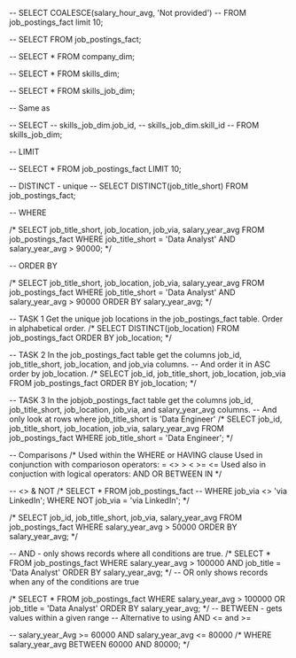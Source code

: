 -- SELECT COALESCE(salary_hour_avg, 'Not provided')
-- FROM job_postings_fact limit 10;

-- SELECT  FROM job_postings_fact;

-- SELECT * FROM company_dim;

-- SELECT * FROM skills_dim;


-- SELECT * FROM skills_job_dim;

-- Same as

-- SELECT 
	-- skills_job_dim.job_id,
    -- skills_job_dim.skill_id
-- FROM skills_job_dim;

-- LIMIT

-- SELECT * FROM job_postings_fact LIMIT 10;

-- DISTINCT - unique 
-- SELECT DISTINCT(job_title_short) FROM job_postings_fact;

-- WHERE

/* SELECT 
	job_title_short, 
    job_location, 
    job_via, 
    salary_year_avg 
FROM job_postings_fact
WHERE 
	job_title_short = 'Data Analyst' AND salary_year_avg > 90000;
*/ 

-- ORDER BY

/* SELECT 
	job_title_short, 
    job_location, 
    job_via, 
    salary_year_avg 
FROM job_postings_fact
WHERE 
	job_title_short = 'Data Analyst' AND salary_year_avg > 90000
ORDER BY salary_year_avg;
*/

-- TASK 1 Get the unique job locations in the job_postings_fact table. Order in alphabetical order.
/*
SELECT 
	DISTINCT(job_location) 
FROM job_postings_fact
ORDER BY job_location;
*/

-- TASK 2 In the job_postings_fact table get the columns job_id, job_title_short, job_location, and job_via columns. 
-- And order it in ASC order by job_location. 
/*
SELECT
	job_id,
    job_title_short,
    job_location, 
    job_via
FROM job_postings_fact
ORDER BY job_location;
*/

-- TASK 3 In the jobjob_postings_fact table get the columns job_id, job_title_short, job_location, job_via, and salary_year_avg columns. 
-- And only look at rows where job_title_short is 'Data Engineer'
/*
SELECT 
	job_id,
    job_title_short,
    job_location,
    job_via,
    salary_year_avg
FROM job_postings_fact
WHERE job_title_short = 'Data Engineer';
*/ 

-- Comparisons
/* 
  Used within the WHERE or HAVING clause
  Used in conjunction with comparioson operators: 
  = <> > < >= <= 
  Used also in conjuction with logical operators:
  AND OR BETWEEN IN
 */
 
 -- <> & NOT 
/*
 SELECT * 
 FROM job_postings_fact
 -- WHERE job_via <> 'via LinkedIn';
 WHERE NOT 
 	job_via = 'via LinkedIn';
 */

/*
SELECT
 	job_id,
    job_title_short,
    job_via, 
    salary_year_avg 
FROM job_postings_fact
WHERE salary_year_avg > 50000
ORDER BY salary_year_avg;
*/ 

-- AND - only shows records where all conditions are true.
/*
SELECT *
FROM job_postings_fact
WHERE
	salary_year_avg > 100000
    AND job_title = 'Data Analyst'
ORDER BY salary_year_avg;
*/
 -- OR only shows records when any of the conditions are true

/*
SELECT *
FROM job_postings_fact
WHERE
	salary_year_avg > 100000
    OR job_title = 'Data Analyst'
ORDER BY salary_year_avg;
*/
-- BETWEEN - gets values within a given range 
-- Alternative to using AND <= and  >=

-- salary_year_Avg >= 60000 AND salary_year_avg <= 80000
/* 
WHERE
	salary_year_avg BETWEEN 60000 AND 80000;
*/
